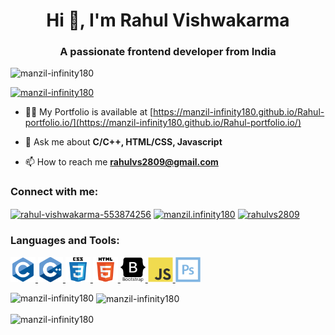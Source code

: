 <h1 align="center">Hi 👋, I'm Rahul Vishwakarma</h1>
<h3 align="center">A passionate frontend developer from India</h3>

<p align="left"> <img src="https://komarev.com/ghpvc/?username=manzil-infinity180&label=Profile%20views&color=0e75b6&style=flat" alt="manzil-infinity180" /> </p>

<p align="left"> <a href="https://github.com/ryo-ma/github-profile-trophy"><img src="https://github-profile-trophy.vercel.app/?username=manzil-infinity180" alt="manzil-infinity180" /></a> </p>

- 👨‍💻 My Portfolio is available at [https://manzil-infinity180.github.io/Rahul-portfolio.io/](https://manzil-infinity180.github.io/Rahul-portfolio.io/)

- 💬 Ask me about **C/C++, HTML/CSS, Javascript**

- 📫 How to reach me **rahulvs2809@gmail.com**

<h3 align="left">Connect with me:</h3>
<p align="left">
<a href="https://linkedin.com/in/rahul-vishwakarma-553874256" target="blank"><img align="center" src="https://raw.githubusercontent.com/rahuldkjain/github-profile-readme-generator/master/src/images/icons/Social/linked-in-alt.svg" alt="rahul-vishwakarma-553874256" height="30" width="40" /></a>
<a href="https://instagram.com/manzil.infinity180" target="blank"><img align="center" src="https://raw.githubusercontent.com/rahuldkjain/github-profile-readme-generator/master/src/images/icons/Social/instagram.svg" alt="manzil.infinity180" height="30" width="40" /></a>
<a href="https://www.hackerrank.com/rahulvs2809" target="blank"><img align="center" src="https://raw.githubusercontent.com/rahuldkjain/github-profile-readme-generator/master/src/images/icons/Social/hackerrank.svg" alt="rahulvs2809" height="30" width="40" /></a>
</p>

<h3 align="left">Languages and Tools:</h3>
<p align="left">  <a href="https://www.cprogramming.com/" target="_blank" rel="noreferrer"> <img src="https://raw.githubusercontent.com/devicons/devicon/master/icons/c/c-original.svg" alt="c" width="40" height="40"/> </a> <a href="https://www.w3schools.com/cpp/" target="_blank" rel="noreferrer"> <img src="https://raw.githubusercontent.com/devicons/devicon/master/icons/cplusplus/cplusplus-original.svg" alt="cplusplus" width="40" height="40"/> </a> <a href="https://www.w3schools.com/css/" target="_blank" rel="noreferrer"> <img src="https://raw.githubusercontent.com/devicons/devicon/master/icons/css3/css3-original-wordmark.svg" alt="css3" width="40" height="40"/> </a> <a href="https://www.w3.org/html/" target="_blank" rel="noreferrer"> <img src="https://raw.githubusercontent.com/devicons/devicon/master/icons/html5/html5-original-wordmark.svg" alt="html5" width="40" height="40"/> </a> <a href="https://getbootstrap.com" target="_blank" rel="noreferrer"> <img src="https://raw.githubusercontent.com/devicons/devicon/master/icons/bootstrap/bootstrap-plain-wordmark.svg" alt="bootstrap" width="40" height="40"/> </a> <a href="https://developer.mozilla.org/en-US/docs/Web/JavaScript" target="_blank" rel="noreferrer"> <img src="https://raw.githubusercontent.com/devicons/devicon/master/icons/javascript/javascript-original.svg" alt="javascript" width="40" height="40"/> </a> <a href="https://www.photoshop.com/en" target="_blank" rel="noreferrer"> <img src="https://raw.githubusercontent.com/devicons/devicon/master/icons/photoshop/photoshop-line.svg" alt="photoshop" width="40" height="40"/> </a> </p>

<p><img align="left" src="https://github-readme-stats.vercel.app/api/top-langs?username=manzil-infinity180&show_icons=true&locale=en&layout=compact" alt="manzil-infinity180" /></p>

<p>&nbsp;<img align="center" src="https://github-readme-stats.vercel.app/api?username=manzil-infinity180&show_icons=true&locale=en" alt="manzil-infinity180" /></p>

<p><img align="center" src="https://github-readme-streak-stats.herokuapp.com/?user=manzil-infinity180&" alt="manzil-infinity180" /></p>

